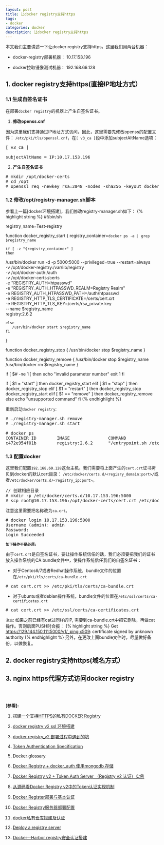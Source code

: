 ```yaml
---
layout: post
title: 让docker registry支持https
tags:
- docker
categories: docker
description: 让docker registry支持https
---
```



本文我们主要讲述一下让docker registry支持https。这里我们用两台机器：

* docker-registry部署机器： 10.17.153.196

* docker拉取镜像测试机器： 192.168.69.128

<!-- more -->


## 1. docker registry支持https(直接IP地址方式）

### 1.1 生成自签名证书

在部署```docker registry```的机器上产生自签名证书。

1) **修改openss.cnf**

因为这里我们支持通过IP地址方式访问，因此，这里需要先修改openss的配置文件： ```/etc/pki/tls/openssl.cnf```，在```[ v3_ca ]```段中添加subjectAltName选项：
<pre>
[ v3_ca ] 

subjectAltName = IP:10.17.153.196
</pre>

2) **产生自签名证书**
<pre>
# mkdir /opt/docker-certs
# cd /opt
# openssl req -newkey rsa:2048 -nodes -sha256 -keyout docker-certs/rsa_private.key -x509 -days 365 -out docker-certs/cert.crt -subj "/C=CN/ST=Guangdong/L=Shenzhen/O=test_company/OU=IT/CN=10.17.153.196/emailAddress=11111111@qq.com"
</pre>

### 1.2 修改/opt/registry-manager.sh脚本
参看上一篇[docker环境搭建]，我们修改registry-manager.sh如下：
{% highlight string %}
#!/bin/sh

registry_name=Test-registry


function docker_registry_start {
    registry_container=`docker ps -a | grep $registry_name`
    
    if [ -z "$registry_container" ]
    then
/usr/bin/docker run -d -p 5000:5000 --privileged=true --restart=always \
 -v /opt/docker-registry:/var/lib/registry \
 -v /opt/docker-auth:/auth \
 -v /opt/docker-certs:/certs \
 -e "REGISTRY_AUTH=htpasswd" \
 -e "REGISTRY_AUTH_HTPASSWD_REALM=Registry Realm" \
 -e REGISTRY_AUTH_HTPASSWD_PATH=/auth/htpasswd \
 -e REGISTRY_HTTP_TLS_CERTIFICATE=/certs/cert.crt \
 -e REGISTRY_HTTP_TLS_KEY=/certs/rsa_private.key \
 --name $registry_name \
 registry:2.6.2
    
    else
       /usr/bin/docker start $registry_name
    fi 
   
}

function docker_registry_stop {
    /usr/bin/docker stop $registry_name
}

function docker_registry_remove {
    /usr/bin/docker stop $registry_name
    /usr/bin/docker rm $registry_name
}

if [ $# -ne 1 ]
then
   echo "invalid parameter number"
   exit 1
fi

if [ $1 = "start" ]
then
   docker_registry_start
elif [ $1 = "stop" ]
then 
    docker_registry_stop
elif [ $1 = "restart" ]
then
    docker_registry_stop
    docker_registry_start
elif [ $1 == "remove" ]
then
    docker_registry_remove
else
    echo "unsupported command"
fi
{% endhighlight %}

重新启动```docker registry```:
<pre>
# ./registry-manager.sh remove
# ./registry-manager.sh start

# docker ps
CONTAINER ID        IMAGE               COMMAND                  CREATED              STATUS              PORTS                    NAMES
c472e954f01b        registry:2.6.2      "/entrypoint.sh /etc…"   About a minute ago   Up About a minute   0.0.0.0:5000->5000/tcp   Test-registry
</pre>

### 1.3 配置docker

这里我们配置```192.168.69.128```这台主机。我们需要将上面产生的```cert.crt```证书拷贝到docker的默认cert目录： ```/etc/docker/certs.d/<regisry_domain:port>/```或者```/etc/docker/certs.d/<registry_ip:port>```。
<pre>
// 创建相应目录
# mkdir -p /etc/docker/certs.d/10.17.153.196:5000
# scp root@10.17.153.196:/opt/docker-certs/cert.crt /etc/docker/certs.d/10.17.153.196:5000/ca.crt
</pre>
注意这里需要把名称改为```ca.crt```。
<pre>
# docker login 10.17.153.196:5000
Username (admin): admin
Password: 
Login Succeeded
</pre>



**```如下操作不是必须:```**

由于```cert.crt```是自签名证书，要让操作系统信任的话，我们必须要把我们的证书放入操作系统的CA bundle文件中，使操作系统信任我们的自签名证书：

* 对于Centos6/7或者Redhat操作系统，bundle文件的位置在```/etc/pki/tls/certs/ca-bundle.crt```
<pre>
# cat cert.crt >> /etc/pki/tls/certs/ca-bundle.crt
</pre>

* 对于ubuntu或者debian操作系统，bundle文件的位置在```/etc/ssl/certs/ca-certificates.crt```
<pre>
# cat cert.crt >> /etc/ssl/certs/ca-certificates.crt
</pre>

```注意```: 如果之前已经有cat过同样的IP, 需要到ca-bundle.crt中把它删除，再做cat操作。否则后面PUSH时会报：
{% highlight string %}
Get https://129.144.150.111:5000/v1/_ping:x509: certificate signed by unknown authority
{% endhighlight %}
另外，在更改上面bundle文件时，尽量做好备份，以做恢复。


## 2. docker registry支持https(域名方式）



## 3. nginx https代理方式访问docker registry





<br />
<br />

**[参看]:**

1. [搭建一个支持HTTPS的私有DOCKER Registry](https://blog.csdn.net/xcjing/article/details/70238273)

2. [docker registry v2 ssl 环境搭建](https://blog.csdn.net/wanglei_storage/article/details/53126690)

3. [docker registry_v2 部署过程中遇到的坑](https://blog.csdn.net/xiaolummhae/article/details/51833354)

4. [Token Authentication Specification](https://docs.docker.com/registry/spec/auth/token/)

5. [Docker glossary](https://docs.docker.com/glossary/?term=on-prem)

6. [Docker Registry + docker_auth 使用mongodb 存储](https://blog.csdn.net/qq_21398167/article/details/54616186)

7. [Docker Registry v2 + Token Auth Server （Registry v2 认证）实例 ](http://dockone.io/article/845)

8. [从源码看Docker Registry v2中的Token认证实现机制](https://blog.csdn.net/horsefoot/article/details/51657322)

9. [Docker Register部署与基本认证](https://www.cnblogs.com/feinian/p/7857430.html)

10. [Docker Registry服务器部署配置](https://www.myfreax.com/deploying-a-registry-server/)

11. [docker私有仓库搭建及认证](https://www.cnblogs.com/wsy1030/p/8431837.html)

12. [Deploy a registry server](https://docs.docker.com/registry/deploying/)

13. [Docker--Harbor registry安全认证搭建](http://www.mamicode.com/info-detail-1855980.html)
<br />
<br />
<br />

